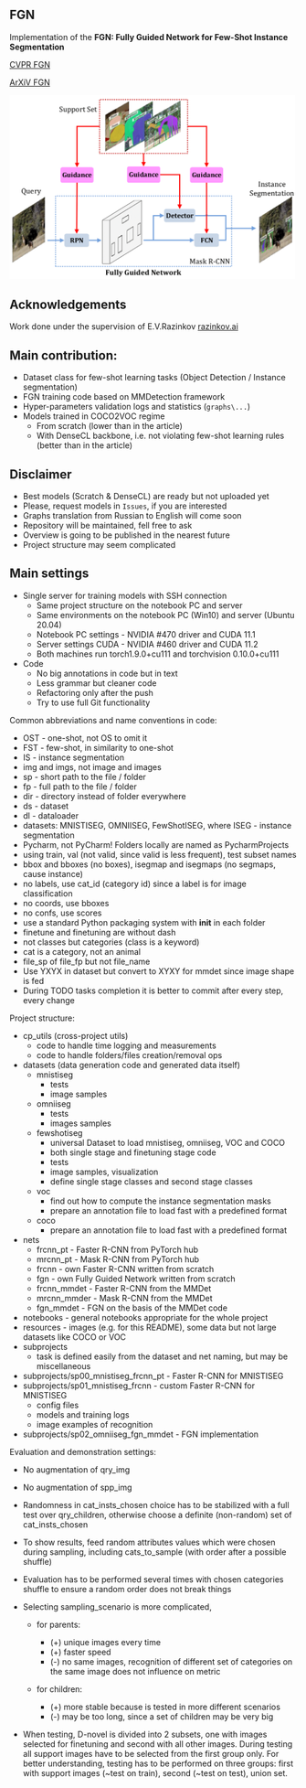 ## FGN
Implementation of the **FGN: Fully Guided Network for Few-Shot Instance Segmentation** 

[CVPR FGN](https://openaccess.thecvf.com/content_CVPR_2020/html/Fan_FGN_Fully_Guided_Network_for_Few-Shot_Instance_Segmentation_CVPR_2020_paper) 

[ArXiV FGN](https://arxiv.org/abs/2003.13954)

[<img src="./notebooks/fgn_images/fsis-concept.png" width="500"/>](fsis-concept.png)

## Acknowledgements

Work done under the supervision of E.V.Razinkov [razinkov.ai](https://razinkov.ai)

## Main contribution:

- Dataset class for few-shot learning tasks (Object Detection / Instance segmentation)
- FGN training code based on MMDetection framework
- Hyper-parameters validation logs and statistics (`graphs\...`) 
- Models trained in COCO2VOC regime  
    - From scratch (lower than in the article)
    - With DenseCL backbone, i.e. not violating few-shot learning rules (better than in the article)

## Disclaimer

- Best models (Scratch & DenseCL) are ready but not uploaded yet
- Please, request models in `Issues`, if you are interested
- Graphs translation from Russian to English will come soon
- Repository will be maintained, fell free to ask
- Overview is going to be published in the nearest future 
- Project structure may seem complicated

## Main settings

- Single server for training models with SSH connection
    - Same project structure on the notebook PC and server
    - Same environments on the notebook PC (Win10) and server (Ubuntu 20.04)
    - Notebook PC settings - NVIDIA #470 driver and CUDA 11.1
    - Server settings CUDA - NVIDIA #460 driver and CUDA 11.2
    - Both machines run torch1.9.0+cu111 and torchvision 0.10.0+cu111
- Code
    - No big annotations in code but in text
    - Less grammar but cleaner code
    - Refactoring only after the push
    - Try to use full Git functionality

Common abbreviations and name conventions in code:

- OST - one-shot, not OS to omit it
- FST - few-shot, in similarity to one-shot
- IS - instance segmentation
- img and imgs, not image and images
- sp - short path to the file / folder
- fp - full path to the file / folder
- dir - directory instead of folder everywhere
- ds - dataset
- dl - dataloader
- datasets: MNISTISEG, OMNIISEG, FewShotISEG, where ISEG - instance segmentation
- Pycharm, not PyCharm! Folders locally are named as PycharmProjects
- using train, val (not valid, since valid is less frequent), test subset names
- bbox and bboxes (no boxes), isegmap and isegmaps (no segmaps, cause instance)
- no labels, use cat_id (category id) since a label is for image classification
- no coords, use bboxes
- no confs, use scores
- use a standard Python packaging system with __init__ in each folder
- finetune and finetuning are without dash
- not classes but categories (class is a keyword)
- cat is a category, not an animal
- file_sp of file_fp but not file_name
- Use YXYX in dataset but convert to XYXY for mmdet since image shape is fed
- During TODO tasks completion it is better to commit after every step, every change

Project structure:

- cp_utils (cross-project utils)
    - code to handle time logging and measurements
    - code to handle folders/files creation/removal ops
- datasets (data generation code and generated data itself)
    - mnistiseg
        - tests
        - image samples
    - omniiseg
        - tests
        - images samples
    - fewshotiseg
        - universal Dataset to load mnistiseg, omniiseg, VOC and COCO
        - both single stage and finetuning stage code
        - tests
        - image samples, visualization
        - define single stage classes and second stage classes
    - voc
        - find out how to compute the instance segmentation masks
        - prepare an annotation file to load fast with a predefined format
    - coco
        - prepare an annotation file to load fast with a predefined format
- nets
    - frcnn_pt - Faster R-CNN from PyTorch hub
    - mrcnn_pt - Mask R-CNN from PyTorch hub
    - frcnn - own Faster R-CNN written from scratch
    - fgn - own Fully Guided Network written from scratch
    - frcnn_mmdet - Faster R-CNN from the MMDet
    - mrcnn_mmder - Mask R-CNN from the MMDet
    - fgn_mmdet - FGN on the basis of the MMDet code
- notebooks - general notebooks appropriate for the whole project
- resources - images (e.g. for this README), some data but not large datasets like COCO or VOC
- subprojects
    - task is defined easily from the dataset and net naming, but may be miscellaneous
- subprojects/sp00_mnistiseg_frcnn_pt - Faster R-CNN for MNISTISEG
- subprojects/sp01_mnistiseg_frcnn - custom Faster R-CNN for MNISTISEG
    - config files
    - models and training logs
    - image examples of recognition
- subprojects/sp02_omniiseg_fgn_mmdet - FGN implementation



Evaluation and demonstration settings:

- No augmentation of qry_img
- No augmentation of spp_img
- Randomness in cat_insts_chosen choice has to be stabilized with a full test
  over qry_children, otherwise choose a definite (non-random) set of cat_insts_chosen
- To show results, feed random attributes values which were chosen during sampling, including
  cats_to_sample (with order after a possible shuffle)
- Evaluation has to be performed several times with chosen categories shuffle
  to ensure a random order does not break things
- Selecting sampling_scenario is more complicated,

    - for parents:
        - (+) unique images every time
        - (+) faster speed
        - (-) no same images, recognition of different set of categories on the same
          image does not influence on metric

    - for children:
        - (+) more stable because is tested in more different scenarios
        - (-) may be too long, since a set of children may be very big

- When testing, D-novel is divided into 2 subsets, one with images selected for
  finetuning and second with all other images. During testing all support images
  have to be selected from the first group only. For better understanding, testing
  has to be performed on three groups: first with support images (~test on train),
  second (~test on test), union set.
  